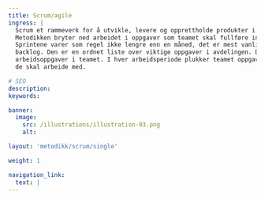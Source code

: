 ```yaml
---
title: Scrum/agile
ingress: |
  Scrum et rammeverk for å utvikle, levere og opprettholde produkter i et komplekst miljø. 
  Metodikken bryter ned arbeidet i oppgaver som teamet skal fullføre innen bestemte arbeidsperioder, som vi kaller sprinter. 
  Sprintene varer som regel ikke lengre enn en måned, det er mest vanlig med to uker. Teamets oversikt over arbeidet kalles en
  backlog. Den er en ordnet liste over viktige oppgaver i avdelingen. Dette er den eneste kilden til 
  arbeidsoppgaver i teamet. I hver arbeidsperiode plukker teamet oppgaver fra backloggen som 
  de skal arbeide med.

# SEO
description:
keywords:

banner:
  image:
    src: /illustrations/illustration-03.png
    alt:

layout: 'metodikk/scrum/single'

weight: 1

navigation_link:
  text: |
---
```

